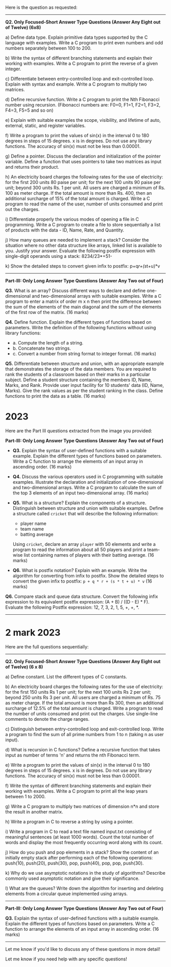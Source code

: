 Here is the question as requested:

---

**Q2. Only Focused-Short Answer Type Questions (Answer Any Eight out of Twelve) (6x8)**

a) Define data type. Explain primitive data types supported by the C language with examples. Write a C program to print even numbers and odd numbers separately between 100 to 200.

b) Write the syntax of different branching statements and explain their working with examples. Write a C program to print the reverse of a given integer.

c) Differentiate between entry-controlled loop and exit-controlled loop. Explain with syntax and example. Write a C program to multiply two matrices.

d) Define recursive function. Write a C program to print the Nth Fibonacci number using recursion. (Fibonacci numbers are: F0=0, F1=1, F2=1, F3=2, F4=3, F5=5 and so on)

e) Explain with suitable examples the scope, visibility, and lifetime of auto, external, static, and register variables.

f) Write a program to print the values of sin(x) in the interval 0 to 180 degrees in steps of 15 degrees. x is in degrees. Do not use any library functions. The accuracy of sin(x) must not be less than 0.00001.

g) Define a pointer. Discuss the declaration and initialization of the pointer variable. Define a function that uses pointers to take two matrices as input and returns their product.

h) An electricity board charges the following rates for the use of electricity: for the first 200 units 80 paise per unit; for the next 100 units 90 paise per unit; beyond 300 units Rs. 1 per unit. All users are charged a minimum of Rs. 100 as meter charge. If the total amount is more than Rs. 400, then an additional surcharge of 15% of the total amount is charged. Write a C program to read the name of the user, number of units consumed and print out the charges.

i) Differentiate properly the various modes of opening a file in C programming. Write a C program to create a file to store sequentially a list of products with the data - ID, Name, Rate, and Quantity.

j) How many queues are needed to implement a stack? Consider the situation where no other data structure like arrays, linked list is available to you. Justify your answer. Evaluate the following postfix expression with single-digit operands using a stack: 8234/23*+51-

k) Show the detailed steps to convert given infix to postfix: p+q*r+(s*t+u)*v

---

**Part-III: Only Long Answer Type Questions (Answer Any Two out of Four)**

**Q3.** What is an array? Discuss different ways to declare and define one-dimensional and two-dimensional arrays with suitable examples. Write a C program to enter a matrix of order m x n then print the difference between the sum of the elements of the main diagonal and the sum of the elements of the first row of the matrix. (16 marks)

**Q4.** Define function. Explain the different types of functions based on parameters. Write the definition of the following functions without using library functions:
- a. Compute the length of a string.
- b. Concatenate two strings.
- c. Convert a number from string format to integer format. (16 marks)

**Q5.** Differentiate between structure and union, with an appropriate example that demonstrates the storage of the data members. You are required to rank the students of a classroom based on their marks in a particular subject. Define a student structure containing the members ID, Name, Marks, and Rank. Provide user input facility for 10 students' data (ID, Name, Marks). Give the rank values as per the student ranking in the class. Define functions to print the data as a table. (16 marks)





# 2023

Here are the Part III questions extracted from the image you provided:

**Part-III: Only Long Answer Type Questions (Answer Any Two out of Four)**

*   **Q3.** Explain the syntax of user-defined functions with a suitable example. Explain the different types of functions based on parameters. Write a C function to arrange the elements of an input array in ascending order. (16 marks)

*   **Q4.** Discuss the various operators used in C programming with suitable examples. Illustrate the declaration and initialization of one-dimensional and two-dimensional arrays. Write a C program to calculate the sum of the top 3 elements of an input two-dimensional array. (16 marks)

*   **Q5.** What is a structure? Explain the components of a structure. Distinguish between structure and union with suitable examples. Define a structure called `cricket` that will describe the following information:
    *   player name
    *   team name
    *   batting average

    Using `cricket`, declare an array `player` with 50 elements and write a program to read the information about all 50 players and print a team-wise list containing names of players with their batting average. (16 marks)

*   **Q6.** What is postfix notation? Explain with an example. Write the algorithm for converting from infix to postfix. Show the detailed steps to convert the given infix to postfix: `p + q * r + (s * t + u) * v` (16 marks)


**Q6.** Compare stack and queue data structure. Convert the following infix expression to its equivalent postfix expression: (A + B) / ((D - E) * F). Evaluate the following Postfix expression: 12, 7, 3, 2, 1, 5, +, +, *.

--- 

# 2 mark 2023

Here are the full questions sequentially:

---

**Q2. Only Focused-Short Answer Type Questions (Answer Any Eight out of Twelve) (6 x 8)**

a) Define constant. List the different types of C constants.

b) An electricity board charges the following rates for the use of electricity: for the first 150 units Rs 1 per unit; for the next 100 units Rs 2 per unit; beyond 250 units Rs 3 per unit. All users are charged a minimum of Rs. 75 as meter charge. If the total amount is more than Rs 300, then an additional surcharge of 12.5% of the total amount is charged. Write a program to read the number of units consumed and print out the charges. Use single-line comments to denote the charge ranges.

c) Distinguish between entry-controlled loop and exit-controlled loop. Write a program to find the sum of all prime numbers from 1 to n (taking n as user input).

d) What is recursion in C functions? Define a recursive function that takes input as number of terms 'n' and returns the nth Fibonacci term.

e) Write a program to print the values of sin(x) in the interval 0 to 180 degrees in steps of 15 degrees. x is in degrees. Do not use any library functions. The accuracy of sin(x) must not be less than 0.00001.

f) Write the syntax of different branching statements and explain their working with examples. Write a C program to print all the leap years between 1 to 2000.

g) Write a C program to multiply two matrices of dimension n*n and store the result in another matrix.

h) Write a program in C to reverse a string by using a pointer.

i) Write a program in C to read a text file named input.txt consisting of meaningful sentences (at least 1000 words). Count the total number of words and display the most frequently occurring word along with its count.

j) How do you push and pop elements in a stack? Show the content of an initially empty stack after performing each of the following operations: push(10), push(20), push(30), pop, push(40), pop, pop, push(30).

k) Why do we use asymptotic notations in the study of algorithms? Describe commonly used asymptotic notation and give their significance.

l) What are the queues? Write down the algorithm for inserting and deleting elements from a circular queue implemented using arrays.

---

**Part-III: Only Long Answer Type Questions (Answer Any Two out of Four)**

**Q3.** Explain the syntax of user-defined functions with a suitable example. Explain the different types of functions based on parameters. Write a C function to arrange the elements of an input array in ascending order. (16 marks)

--- 

Let me know if you'd like to discuss any of these questions in more detail!

Let me know if you need help with any specific questions!
